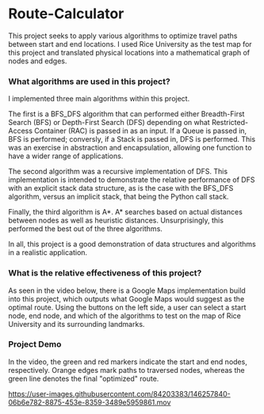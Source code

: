 # Route-Calculator
This project seeks to apply various algorithms to optimize travel paths between start and end locations. I used Rice University as the test map for this project and translated physical locations into a mathematical graph of nodes and edges.

### What algorithms are used in this project?
I implemented three main algorithms within this project.

The first is a BFS_DFS algorithm that can performed either Breadth-First Search (BFS) or Depth-First Search (DFS) depending on what Restricted-Access Container (RAC) is passed in as an input. If a Queue is passed in, BFS is performed; conversly, if a Stack is passed in, DFS is performed. This was an exercise in abstraction and encapsulation, allowing one function to have a wider range of applications.

The second algorithm was a recursive implementation of DFS. This implementation is intended to demonstrate the relative performance of DFS with an explicit stack data structure, as is the case with the BFS_DFS algorithm, versus an implicit stack, that being the Python call stack. 

Finally, the third algorithm is A*. A* searches based on actual distances between nodes as well as heuristic distances. Unsurprisingly, this performed the best out of the three algorithms.

In all, this project is a good demonstration of data structures and algorithms in a realistic application.

### What is the relative effectiveness of this project?
As seen in the video below, there is a Google Maps implementation build into this project, which outputs what Google Maps would suggest as the optimal route. Using the buttons on the left side, a user can select a start node, end node, and which of the algorithms to test on the map of Rice University and its surrounding landmarks.


### Project Demo
In the video, the green and red markers indicate the start and end nodes, respectively. Orange edges mark paths to traversed nodes, whereas the green line denotes the final "optimized" route.

https://user-images.githubusercontent.com/84203383/146257840-06b6e782-8875-453e-8359-3489e5959861.mov

